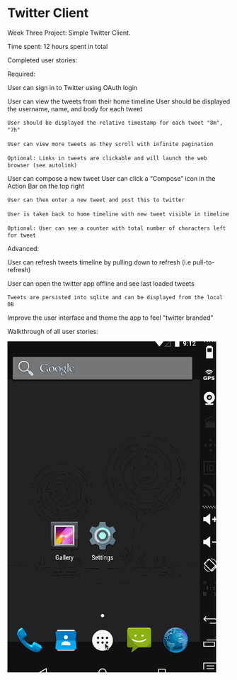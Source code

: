 # Twitter Client
Week Three Project: Simple Twitter Client.

Time spent: 12 hours spent in total

Completed user stories:

Required:

User can sign in to Twitter using OAuth login

User can view the tweets from their home timeline
    User should be displayed the username, name, and body for each tweet
    
    User should be displayed the relative timestamp for each tweet "8m", "7h"
    
    User can view more tweets as they scroll with infinite pagination
    
    Optional: Links in tweets are clickable and will launch the web browser (see autolink)
    
User can compose a new tweet
    User can click a “Compose” icon in the Action Bar on the top right
    
    User can then enter a new tweet and post this to twitter
    
    User is taken back to home timeline with new tweet visible in timeline
    
    Optional: User can see a counter with total number of characters left for tweet
    
Advanced:

User can refresh tweets timeline by pulling down to refresh (i.e pull-to-refresh)

User can open the twitter app offline and see last loaded tweets

    Tweets are persisted into sqlite and can be displayed from the local DB
    
Improve the user interface and theme the app to feel "twitter branded"

Walkthrough of all user stories:


![alt tag](https://github.com/XiangliDai/android_bootcamp_twitter_client/blob/master/week-3.gif)
